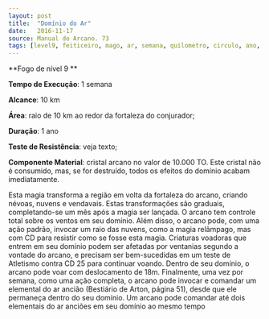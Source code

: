 ```yaml
---
layout: post
title:  "Domínio do Ar"
date:   2016-11-17
source: Manual do Arcano. 73
tags: [level9, feiticeiro, mago, ar, semana, quilometro, circulo, ano, componente]
---
```


**Fogo de nível 9 **

**Tempo de Execução**: 1 semana

**Alcance**: 10 km

**Área**: raio de 10 km ao redor da fortaleza do conjurador;

**Duração**: 1 ano

**Teste de Resistência**: veja texto;

**Componente Material**: cristal arcano no valor de 10.000 TO. Este cristal não é consumido, mas, se for destruído, todos os efeitos do domínio acabam imediatamente.

Esta magia transforma a região em 
volta da fortaleza do arcano, criando 
névoas, nuvens e vendavais. Estas transformações são graduais, completando-se 
um mês após a magia ser lançada. O arcano tem controle total sobre os ventos 
em seu domínio. Além disso, o arcano 
pode, com uma ação padrão, invocar 
um raio das nuvens, como a magia relâmpago, mas com CD para resistir como 
se fosse esta magia. Criaturas voadoras 
que entrem em seu domínio podem ser 
afetadas por ventanias segundo a vontade 
do arcano, e precisam ser bem-sucedidas 
em um teste de Atletismo contra CD 25 
para continuar voando. Dentro de seu 
domínio, o arcano pode voar com deslocamento de 18m. Finalmente, uma vez 
por semana, como uma ação completa, 
o arcano pode invocar e comandar um 
elemental do ar ancião (Bestiário de Arton, página 51), desde que ele permaneça 
dentro do seu domínio. Um arcano pode 
comandar até dois elementais do ar anciões em seu domínio ao mesmo tempo